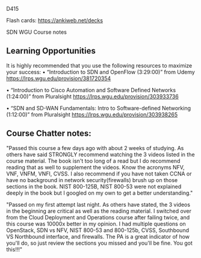 D415

Flash cards:  https://ankiweb.net/decks

SDN WGU Course notes

## Learning Opportunities

It is highly recommended that you use the following resources to maximize your success:
•	“Introduction to SDN and OpenFlow (3:29:00)” from Udemy  
https://lrps.wgu.edu/provision/381720354

•	“Introduction to Cisco Automation and Software Defined Networks (1:24:00)” from Pluralsight 
https://lrps.wgu.edu/provision/303933736

•	“SDN and SD-WAN Fundamentals: Intro to Software-defined Networking (1:12:00)” from Pluralsight 
https://lrps.wgu.edu/provision/303938265

## Course Chatter notes:

"Passed this course a few days ago with about 2 weeks of studying. As others have said STRONGLY recommend watching the 3 videos listed in the course material. The book isn't too long of a read but I do recommend reading that as well to supplement the videos. Know the acronyms NFV, VNF, VNFM, VNFI, CVSS. I also recommend if you have not taken CCNA or have no background in network security(firewalls) brush up on those sections in the book. NIST 800-125B, NIST 800-53 were not explained deeply in the book but I googled on my own to get a better understanding."

"Passed on my first attempt last night. As others have stated, the 3 videos in the beginning are critical as well as the reading material. I switched over from the Cloud Deployment and Operations course after failing twice, and this course was 10000x better in my opinion. I had multiple questions on OpenStack, SDN vs NFV, NIST 800-53 and 800-125b, CVSS, Southbound VS Northbound interface, and firewalls. The PA is a great indicator of how you'll do, so just review the sections you missed and you'll be fine. You got this!!!"
